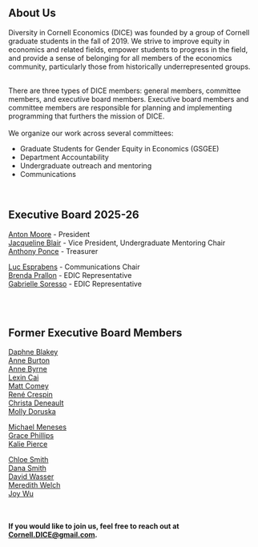 <html lang="en">
  <head>
    <meta charset="utf-8">
    <meta name="description" content="About Us">
  
  </head>

        

<div class="page-header">
  <h2>About Us </h2>
</div>
Diversity in Cornell Economics (DICE) was founded by a group of Cornell graduate students in the fall of 2019. We strive to improve equity in economics and related fields, empower students to progress in the field, and provide a sense of belonging for all members of the economics community, particularly those from historically underrepresented groups.
<br>
<br>

There are three types of DICE members: general members, committee members, and executive board members. Executive board members and committee members are responsible for planning and implementing programming that furthers the mission of DICE.
<br/>
<br/>
We organize our work across several committees:
<ul>
<li> Graduate Students for Gender Equity in Economics (GSGEE) </li>
<li> Department Accountability </li>
<li> Undergraduate outreach and mentoring </li>
<li> Communications </li>
</ul>
<br/>
   
<div class="page-header">
  <h2>Executive Board 2025-26</h2>
</div>

<a href="https://publicpolicy.cornell.edu/people/anton-moore/">Anton Moore</a> - President
<br/>
<a href="https://publicpolicy.cornell.edu/people/jaqueline-blair/">Jacqueline Blair</a> - Vice President, Undergraduate Mentoring Chair
<br/>
<a href="https://dyson.cornell.edu/programs/graduate/graduate-student-directory/">Anthony Ponce</a> - Treasurer
<br/>
<!--<a href="https://economics.cornell.edu/lexin-cai">Lexin Cai</a> - Chair of Department Accountability
<br/>
<a href="https://www.mollydoruska.com">Molly Doruska</a> - President, Chair of GSGEE 
<br/>-->
<a href="https://dyson.cornell.edu/programs/graduate/graduate-student-directory/">Luc Esprabens</a> - Communications Chair <!--, Dyson Diversity Council representative-->
<br/>
<a href="https://economics.cornell.edu/brenda-quesada-prallon">Brenda Prallon</a> - EDIC Representative
<br/>
<a href="https://publicpolicy.cornell.edu/people/gabrielle-sorresso/">Gabrielle Soresso</a> - EDIC Representative


<!--<a href="https://economics.cornell.edu/brenda-quesada-prallon">Brenda Prallon</a> - Economics Diversity and Inclusion Committee Grad Student Representative
<br/>
<a href="https://publicpolicy.cornell.edu/people/chloe-smith/">Chloe Smith</a> - Economics Diversity and Inclusion Committee Grad Student Representative-->

<br/>


<br/>




 
<div class="page-header"> 
<h2>Former Executive Board Members</h2>
</div>

<a href="https://publicpolicy.cornell.edu/people/daphne-blakey/">Daphne Blakey</a>
<br/>
<a href="https://annemburton.com/">Anne Burton</a>
<br/>
<a href="https://www.econanne.com/">Anne Byrne</a>
<br/>
<a href="https://economics.cornell.edu/lexin-cai">Lexin Cai</a>
<br/>
<a href="https://www.matthewcomey.com/">Matt Comey</a>
<br/>
<a href="https://www.renecrespin.com/">Ren&eacute; Crespin</a>
<br/>
<a href="https://www.christa-deneault.com/">Christa Deneault</a>
<br/>
<a href="https://www.mollydoruska.com">Molly Doruska</a>
<br/>
<!--<a href="https://dyson.cornell.edu/programs/graduate/graduate-student-directory/">Luc Esprabens</a>
<br/> -->
<a href="https://dyson.cornell.edu/programs/graduate/graduate-student-directory/">Michael Meneses</a>
<br/>
<a href="https://gracenphillips.com/">Grace Phillips</a>
<br/>
<a href="https://economics.cornell.edu/kalie-pierce-0">Kalie Pierce</a> 
<br/>
<!--<a href="https://economics.cornell.edu/brenda-quesada-prallon">Brenda Prallon</a>
<br/>-->
<a href="https://publicpolicy.cornell.edu/people/chloe-smith/">Chloe Smith</a>
<br/>
<a href="https://danajsmith.com/">Dana Smith</a>
<br/>
<a href="https://www.davidnwasser.com">David Wasser</a>
<br/>
<a href="https://www.human.cornell.edu/people/msw274">Meredith Welch</a>
<br/>
<a href="https://joyzwu.github.io/">Joy Wu</a>
<br/>
<br/>
<br/>





    
<strong>If you would like to join us, feel free to reach out at Cornell.DICE@gmail.com.</strong>

<br/>
<br/>
<br/>
     
  <span id="lastModified"></span>
